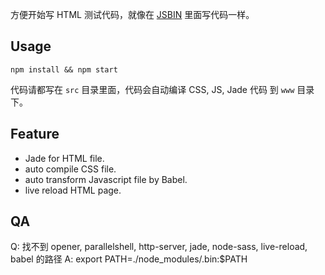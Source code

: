 方便开始写 HTML 测试代码，就像在 [JSBIN](http://jsbin.com) 里面写代码一样。

## Usage

```
npm install && npm start
```

代码请都写在 `src` 目录里面，代码会自动编译 CSS, JS, Jade 代码 到 `www` 目录下。

## Feature

* Jade for HTML file.
* auto compile CSS file.
* auto transform Javascript file by Babel.
* live reload HTML page.

## QA

Q: 找不到 opener, parallelshell, http-server, jade, node-sass, live-reload, babel 的路径
A: export PATH=./node_modules/.bin:$PATH
